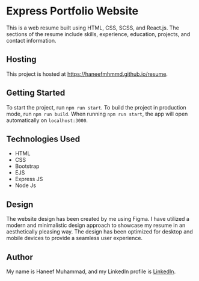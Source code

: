 # Express Portfolio Website

This is a web resume built using HTML, CSS, SCSS, and React.js. The sections of the resume include skills, experience, education, projects, and contact information.

## Hosting

This project is hosted at <a href="https://haneefmhmmd.github.io/resume" target="_blank">https://haneefmhmmd.github.io/resume</a>.

## Getting Started

To start the project, run `npm run start`. To build the project in production mode, run `npm run build`. When running `npm run start`, the app will open automatically on `localhost:3000`.

## Technologies Used

- HTML
- CSS
- Bootstrap
- EJS
- Express JS
- Node Js

## Design

The website design has been created by me using Figma. I have utilized a modern and minimalistic design approach to showcase my resume in an aesthetically pleasing way. The design has been optimized for desktop and mobile devices to provide a seamless user experience.

## Author

My name is Haneef Muhammad, and my LinkedIn profile is [LinkedIn](https://www.linkedin.com/in/haneefmhmmd/).
